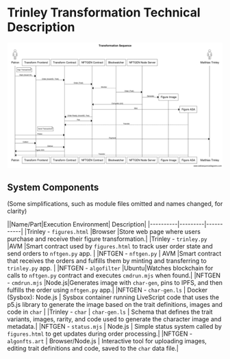 # Trinley Transformation Technical Description

![Sequence](https://github.com/runvnc/trinley-transform/blob/main/tr2.png)

## System Components

(Some simplifications, such as module files omitted and names changed, for clarity)

||Name/Part|Execution Environment| Description|
|----------|---------|-----------|
|Trinley - `figures.html`   |Browser  |Store web page where users purchase and receive their figure transformation.|
|Trinley - `trinley.py`  |AVM      |Smart contract used by `figures.html` to track user order state and send orders to `nftgen.py` app. |
|NFTGEN - `nftgen.py`  | AVM |Smart contract that receives the orders and fulfills them by minting and transferring to `trinley.py` app. |
|NFTGEN - `algofilter` |Ubuntu|Watches blockchain for calls to `nftgen.py` contract and executes `cmdrun.mjs` when found.|
|NFTGEN - `cmdrun.mjs` |Node.js|Generates image with `char-gen`, pins to IPFS, and then fulfills the order using `nftgen.py` app.|
|NFTGEN - `char-gen.ls`  | Docker (Sysbox): Node.js | Sysbox container running LiveScript code that uses the p5.js library to generate the image based on the trait definitions, images and code in `char` |
|Trinley - `char`  | `char-gen.ls` | Schema that defines the trait variants, images, rarity, and code used to generate the character image and metadata.|
|NFTGEN - `status.mjs` |  Node.js | Simple status system called by `figures.html` to get updates during order processing.|
|NFTGEN - `algonfts.art` | Browser/Node.js | Interactive tool for uploading images, editing trait definitions and code, saved to the `char` data file.|
